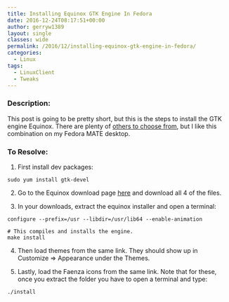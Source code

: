 ```yaml
---
title: Installing Equinox GTK Engine In Fedora
date: 2016-12-24T08:17:51+00:00
author: gerryw1389
layout: single
classes: wide
permalink: /2016/12/installing-equinox-gtk-engine-in-fedora/
categories:
  - Linux
tags:
  - LinuxClient
  - Tweaks
---
```

<!--more-->

### Description:

This post is going to be pretty short, but this is the steps to install the GTK engine Equinox. There are plenty of [others to choose from](https://github.com/GNOME/gtk-engines), but I like this combination on my Fedora MATE desktop.

### To Resolve:

1. First install dev packages:

```shell
sudo yum install gtk-devel
```

2. Go to the Equinox download page [here](https://www.gnome-look.org/content/show.php/Equinox+GTK+Engine?content=121881) and download all 4 of the files.

3. In your downloads, extract the equinox installer and open a terminal:

```shell
configure --prefix=/usr --libdir=/usr/lib64 --enable-animation

# This compiles and installs the engine.
make install
```

4. Then load themes from the same link. They should show up in Customize => Appearance under the Themes.

5. Lastly, load the Faenza icons from the same link. Note that for these, once you extract the folder you have to open a terminal and type:

```shell
./install
```